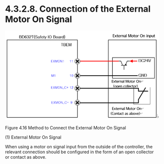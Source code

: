 ﻿# 4.3.2.8. Connection of the External Motor On Signal

![](../../../_assets/그림_4.39_외부_모터온_신호의_연결방법.png  )

Figure 4.16 Method to Connect the External Motor On Signal 

(1)	External Motor On Signal

When using a motor on signal input from the outside of the controller, the relevant connection should be configured in the form of an open collector or contact as above.
